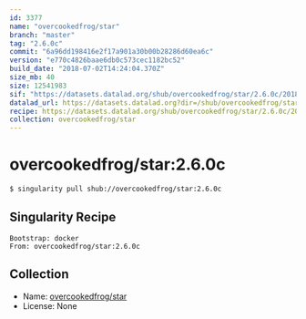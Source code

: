 ```yaml
---
id: 3377
name: "overcookedfrog/star"
branch: "master"
tag: "2.6.0c"
commit: "6a96dd198416e2f17a901a30b00b28286d60ea6c"
version: "e770c4826baae6db0c573cec1182bc52"
build_date: "2018-07-02T14:24:04.370Z"
size_mb: 40
size: 12541983
sif: "https://datasets.datalad.org/shub/overcookedfrog/star/2.6.0c/2018-07-02-6a96dd19-e770c482/e770c4826baae6db0c573cec1182bc52.simg"
datalad_url: https://datasets.datalad.org?dir=/shub/overcookedfrog/star/2.6.0c/2018-07-02-6a96dd19-e770c482/
recipe: https://datasets.datalad.org/shub/overcookedfrog/star/2.6.0c/2018-07-02-6a96dd19-e770c482/Singularity
collection: overcookedfrog/star
---
```


# overcookedfrog/star:2.6.0c

```bash
$ singularity pull shub://overcookedfrog/star:2.6.0c
```

## Singularity Recipe

```singularity
Bootstrap: docker
From: overcookedfrog/star:2.6.0c
```

## Collection

 - Name: [overcookedfrog/star](https://github.com/overcookedfrog/star)
 - License: None

